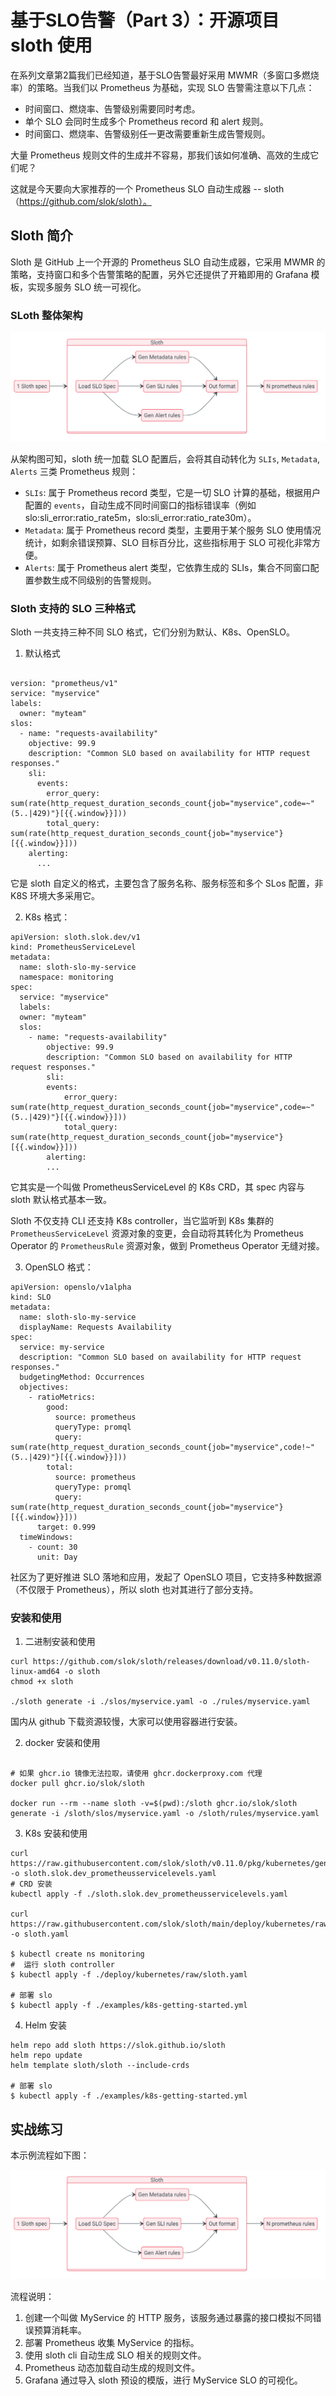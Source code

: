 # 基于SLO告警（Part 3）：开源项目 sloth 使用

在系列文章第2篇我们已经知道，基于SLO告警最好采用 MWMR（多窗口多燃烧率）的策略。当我们以 Prometheus 为基础，实现 SLO 告警需注意以下几点：

- 时间窗口、燃烧率、告警级别需要同时考虑。
- 单个 SLO 会同时生成多个 Prometheus record 和 alert 规则。
- 时间窗口、燃烧率、告警级别任一更改需要重新生成告警规则。

大量 Prometheus 规则文件的生成并不容易，那我们该如何准确、高效的生成它们呢？

这就是今天要向大家推荐的一个 Prometheus SLO 自动生成器 -- sloth（https://github.com/slok/sloth）。

## Sloth 简介

Sloth 是 GitHub 上一个开源的 Prometheus SLO 自动生成器，它采用 MWMR 的策略，支持窗口和多个告警策略的配置，另外它还提供了开箱即用的 Grafana 模板，实现多服务 SLO 统一可视化。

### SLoth 整体架构

![architecture.jpg](./sloth.png)

从架构图可知，sloth 统一加载 SLO 配置后，会将其自动转化为 `SLIs`, `Metadata`, `Alerts` 三类 Prometheus 规则：

- `SLIs`: 属于 Prometheus record 类型，它是一切 SLO 计算的基础，根据用户配置的 `events`，自动生成不同时间窗口的指标错误率（例如slo:sli_error:ratio_rate5m，slo:sli_error:ratio_rate30m）。 
- `Metadata`: 属于 Prometheus record 类型，主要用于某个服务 SLO 使用情况统计，如剩余错误预算、SLO 目标百分比，这些指标用于 SLO 可视化非常方便。
- `Alerts`: 属于 Prometheus alert 类型，它依靠生成的 SLIs，集合不同窗口配置参数生成不同级别的告警规则。

### Sloth 支持的 SLO 三种格式

Sloth 一共支持三种不同 SLO 格式，它们分别为默认、K8s、OpenSLO。

1. 默认格式

```

version: "prometheus/v1"
service: "myservice"
labels:
  owner: "myteam"
slos:
  - name: "requests-availability"
    objective: 99.9
    description: "Common SLO based on availability for HTTP request responses."
    sli:
      events:
        error_query: sum(rate(http_request_duration_seconds_count{job="myservice",code=~"(5..|429)"}[{{.window}}]))
        total_query: sum(rate(http_request_duration_seconds_count{job="myservice"}[{{.window}}]))
    alerting:
      ...
```

它是 sloth 自定义的格式，主要包含了服务名称、服务标签和多个 SLos 配置，非 K8S 环境大多采用它。

2. K8s 格式：

```
apiVersion: sloth.slok.dev/v1
kind: PrometheusServiceLevel
metadata:
  name: sloth-slo-my-service
  namespace: monitoring
spec:
  service: "myservice"
  labels:
  owner: "myteam"
  slos:
    - name: "requests-availability"
        objective: 99.9
        description: "Common SLO based on availability for HTTP request responses."
        sli:
        events:
            error_query: sum(rate(http_request_duration_seconds_count{job="myservice",code=~"(5..|429)"}[{{.window}}]))
            total_query: sum(rate(http_request_duration_seconds_count{job="myservice"}[{{.window}}]))
        alerting:
        ...
```

它其实是一个叫做 PrometheusServiceLevel 的 K8s CRD，其 spec 内容与 sloth 默认格式基本一致。

Sloth 不仅支持 CLI 还支持 K8s controller，当它监听到 K8s 集群的 `PrometheusServiceLevel` 资源对象的变更，会自动将其转化为 Prometheus Operator 的  `PrometheusRule` 资源对象，做到 Prometheus Operator 无缝对接。

3. OpenSLO 格式：

```
apiVersion: openslo/v1alpha
kind: SLO
metadata:
  name: sloth-slo-my-service
  displayName: Requests Availability
spec:
  service: my-service
  description: "Common SLO based on availability for HTTP request responses."
  budgetingMethod: Occurrences
  objectives:
    - ratioMetrics:
        good:
          source: prometheus
          queryType: promql
          query: sum(rate(http_request_duration_seconds_count{job="myservice",code!~"(5..|429)"}[{{.window}}]))
        total:
          source: prometheus
          queryType: promql
          query: sum(rate(http_request_duration_seconds_count{job="myservice"}[{{.window}}]))
      target: 0.999
  timeWindows:
    - count: 30
      unit: Day
```

社区为了更好推进 SLO 落地和应用，发起了 OpenSLO 项目，它支持多种数据源（不仅限于 Prometheus），所以 sloth 也对其进行了部分支持。

### 安装和使用

1. 二进制安装和使用

```
curl https://github.com/slok/sloth/releases/download/v0.11.0/sloth-linux-amd64 -o sloth
chmod +x sloth

./sloth generate -i ./slos/myservice.yaml -o ./rules/myservice.yaml 
```

国内从 github 下载资源较慢，大家可以使用容器进行安装。

2. docker 安装和使用 

```

# 如果 ghcr.io 镜像无法拉取，请使用 ghcr.dockerproxy.com 代理
docker pull ghcr.io/slok/sloth

docker run --rm --name sloth -v=$(pwd):/sloth ghcr.io/slok/sloth  generate -i /sloth/slos/myservice.yaml -o /sloth/rules/myservice.yaml 
```

3. K8s 安装和使用

```
curl https://raw.githubusercontent.com/slok/sloth/v0.11.0/pkg/kubernetes/gen/crd/sloth.slok.dev_prometheusservicelevels.yaml -o sloth.slok.dev_prometheusservicelevels.yaml
# CRD 安装
kubectl apply -f ./sloth.slok.dev_prometheusservicelevels.yaml

curl https://raw.githubusercontent.com/slok/sloth/main/deploy/kubernetes/raw/sloth.yaml -o sloth.yaml

$ kubectl create ns monitoring
#  运行 sloth controller
$ kubectl apply -f ./deploy/kubernetes/raw/sloth.yaml

# 部署 slo
$ kubectl apply -f ./examples/k8s-getting-started.yml
```

4.  Helm 安装

```
helm repo add sloth https://slok.github.io/sloth
helm repo update
helm template sloth/sloth --include-crds

# 部署 slo
$ kubectl apply -f ./examples/k8s-getting-started.yml
```

## 实战练习

本示例流程如下图：

![sloth-demo.png](./sloth.png)

流程说明：

1. 创建一个叫做 MyService 的 HTTP 服务，该服务通过暴露的接口模拟不同错误预算消耗率。
2. 部署 Prometheus 收集 MyService 的指标。
3. 使用 sloth cli 自动生成 SLO 相关的规则文件。
4. Prometheus 动态加载自动生成的规则文件。
5. Grafana 通过导入 sloth 预设的模版，进行 MyService SLO 的可视化。
